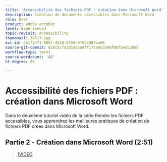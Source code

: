 ```yaml
---
title: 'Accessibilité des fichiers PDF : création dans Microsoft Word'
description: Création de documents accessibles dans Microsoft Word
role: User
product: adobe acrobat
level: Experienced
topic-revisit: Accessibility
thumbnail: 34513.jpg
exl-id: 6e1f2471-085f-4510-8f59-0f635367aa98
source-git-commit: 018cbcfd1d1605a8ff175a0cda98f0bfb4d528a8
workflow-type: tm+mt
source-wordcount: '48'
ht-degree: 0%

---
```


# Accessibilité des fichiers PDF : création dans Microsoft Word

Dans le deuxième tutoriel vidéo de la série Rendre les fichiers PDF accessibles, vous apprendrez les meilleures pratiques de création de fichiers PDF créés dans Microsoft Word.

## Partie 2 - Création dans Microsoft Word (2:51)

>[!VIDEO](https://video.tv.adobe.com/v/34513)
